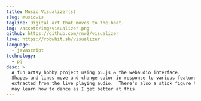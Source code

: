 ```yaml
---
title: Music Visualizer(s)
slug: musicvis
tagline: Digital art that moves to the beat.
img: /assets/img/visualizer.png
github: https://github.com/rmw2/visualizer
live: https://robwhit.sh/visualizer
language:
  - javascript
technology:
  - pj
desc: >
  A fun artsy hobby project using p5.js & the webaudio interface.
  Shapes and lines move and change color in response to various features
  extracted from the live playing audio.  There's also a stick figure that
  may learn how to dance as I get better at this.
---
```

